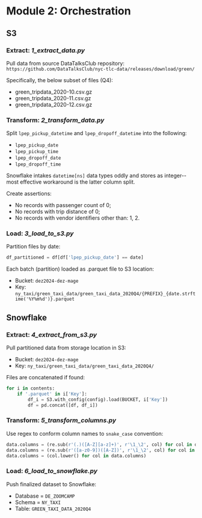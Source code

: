 # Module 2: Orchestration

## S3

### Extract: *1_extract_data.py*

Pull data from source DataTalksClub repository: `https://github.com/DataTalksClub/nyc-tlc-data/releases/download/green/`

Specifically, the below subset of files (Q4):

- green_tripdata_2020-10.csv.gz
- green_tripdata_2020-11.csv.gz
- green_tripdata_2020-12.csv.gz

### Transform: *2_transform_data.py*

Split `lpep_pickup_datetime` and `lpep_dropoff_datetime` into the following:

- `lpep_pickup_date`
- `lpep_pickup_time`
- `lpep_dropoff_date`
- `lpep_dropoff_time`

Snowflake intakes `datetime[ns]` data types oddly and stores as integer--most effective workaround is the latter column split.

Create assertions:

- No records with passenger count of 0;
- No records with trip distance of 0;
- No records with vendor identifiers other than: 1, 2.

### Load: *3_load_to_s3.py*

Partition files by date:

```python
df_partitioned = df[df['lpep_pickup_date'] == date]
```

Each batch (partition) loaded as .parquet file to S3 location:

- Bucket: `dez2024-dez-mage`
- Key: `ny_taxi/green_taxi_data/green_taxi_data_2020Q4/{PREFIX}_{date.strftime('%Y%m%d')}.parquet`

## Snowflake

### Extract: *4_extract_from_s3.py*

Pull partitioned data from storage location in S3:

- Bucket: `dez2024-dez-mage`
- Key: `ny_taxi/green_taxi_data/green_taxi_data_2020Q4/`

Files are concatenated if found:

```python
for i in contents:
    if '.parquet' in i['Key']:
        df_i = S3.with_config(config).load(BUCKET, i['Key'])                
        df = pd.concat([df, df_i])
```

### Transform: *5_transform_columns.py*

Use regex to conform column names to `snake_case` convention:

```python
data.columns = (re.sub(r'(.)([A-Z][a-z]+)', r'\1_\2', col) for col in data.columns)
data.columns = (re.sub(r'([a-z0-9])([A-Z])', r'\1_\2', col) for col in data.columns)
data.columns = (col.lower() for col in data.columns)
```

### Load: *6_load_to_snowflake.py*

Push finalized dataset to Snowflake:

- Database = `DE_ZOOMCAMP`
- Schema = `NY_TAXI`
- Table: `GREEN_TAXI_DATA_2020Q4`

